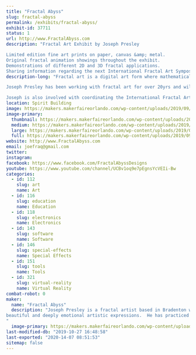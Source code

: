 ```yaml
---
title: "Fractal Abyss"
slug: fractal-abyss
permalink: /exhibits/fractal-abyss/
exhibit-id: 37711
status: 1
url: http://www.FractalAbyss.com
description: "Fractal Art Exhibit by Joseph Presley

Limited edition fine art prints on paper, canvas &amp; metal.
Original fractal animation showings throughout the exhibit.
Demonstrations of different 2D and 3D fractal applications.
Sharing information regarding the next International Fractal Art Symposium."
description-long: "Fractal art is a digital art form where mathematical formulas are placed into a feedback loop using a process called iteration. The iterated code is processed by a computer application known as a fractal plotter which translates the formulas into complex graphs. Since computers have no understanding of aesthetics, an artist drives the entire process by manipulating the graphs and applying artistic theory.  Fractal mathematics is very closely related to the study of Chaos and fractal geometry is manifested throughout the natural world. Fractal art is recursive by nature and is themed by shapes or patterns that are repeated at different dimensions.  A unique attribute of fractal art is that it contains infinite detail, therefore any section of the graph (no matter how small) can be magnified and rendered at high resolution to any size without losing detail.

Joseph Presley has been working with fractal art for over 20yrs and will be exhibiting some of his recent still works in the form of limited edition fine art prints that are ready for matting and framing as well as finished masterworks such as gallery wrapped canvas prints embellished with clear acrylics and hi-res prints on metal.  This display will also include original fractal animations for viewing as well as information and demonstrations regarding the tools and creation of this type of art.  

Joseph is also involved with coordinating the International Fractal Art Symposiums.  The next iteration will be held in Florida and he is excited share information about this upcoming event.  The last conference was held in Spain where there were fractal artists from over 16 countries participated.  The meeting that will be held in Sarasota during 2021 will include an academic track for fractal artists world wide as well as a public track and a public education track connecting the city and local schools with the event, building awareness and understanding of this beautifully complex art from."
location: Spirit Building
image: https://makers.makerfaireorlando.com/wp-content/uploads/2019/09/StarPong_22_A-1024x575.jpg
image-primary:
  thumbnail: https://makers.makerfaireorlando.com/wp-content/uploads/2019/09/StarPong_22_A-150x150.jpg
  medium: https://makers.makerfaireorlando.com/wp-content/uploads/2019/09/StarPong_22_A-300x169.jpg
  large: https://makers.makerfaireorlando.com/wp-content/uploads/2019/09/StarPong_22_A-1024x575.jpg
  full: https://makers.makerfaireorlando.com/wp-content/uploads/2019/09/StarPong_22_A.jpg
website: http://www.FractalAbyss.com
email: joefraq@gmail.com
twitter: 
instagram: 
facebook: https://www.facebook.com/FractalAbyssDesigns
youtube: https://www.youtube.com/channel/UCBv1oq9e7pEgnsYcVEIi-Bw
categories:
  - id: 112
    slug: art
    name: Art
  - id: 116
    slug: education
    name: Education
  - id: 118
    slug: electronics
    name: Electronics
  - id: 143
    slug: software
    name: Software
  - id: 146
    slug: special-effects
    name: Special Effects
  - id: 151
    slug: tools
    name: Tools
  - id: 321
    slug: virtual-reality
    name: Virtual Reality
combat-robot: 0
maker:
  name: "Fractal Abyss"
  description: "Joseph Presley is a fractal artist based in Bradenton who combines mathematics with modern technology to render multi-layered fractals into
beautiful and deeply emotional artistic expressions.  He has practiced fractal art since the late 90’s and is a true pioneer of this stimulating new art form which is recognized by its multifaceted patterns and infinite detail. Internationally published since 2005, coordinator of the International Fractal Art Symposiums and winner of multiple international contests, Joseph has contributed to the evolution of fractal art as an artist, lecturer and instructor. His diversity in fractal art continues to legitimize its relevance as an art form. 
"
  image-primary: https://makers.makerfaireorlando.com/wp-content/uploads/2019/09/bio_pic-1024x1024.jpg
last-modified-db: "2019-10-27 16:48:58"
last-exported: "2020-14-07 08:51:53"
sitemap: false
---
```

